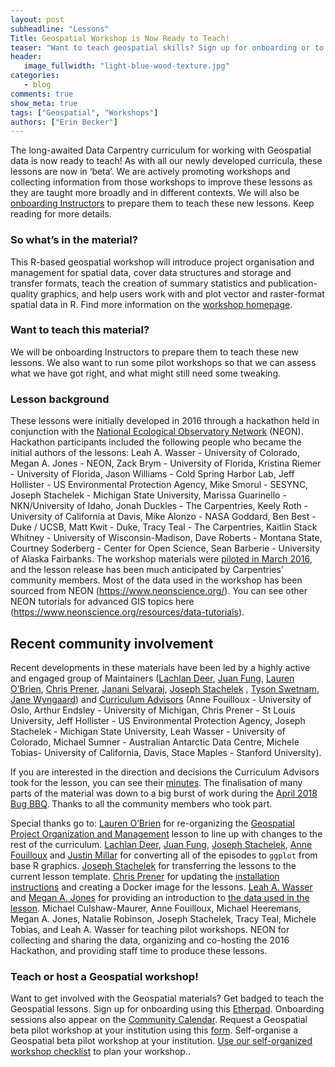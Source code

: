 ```yaml
---
layout: post
subheadline: "Lessons"
Title: Geospatial Workshop is Now Ready to Teach!
teaser: "Want to teach geospatial skills? Sign up for onboarding or to host a pilot workshop today."
header:
   image_fullwidth: "light-blue-wood-texture.jpg"
categories:
   - blog
comments: true
show_meta: true
tags: ["Geospatial", "Workshops"]
authors: ["Erin Becker"]
---
```


The long-awaited Data Carpentry curriculum for working with Geospatial data is now ready to teach! As with all our newly developed curricula, these lessons are now in ‘beta’. We are actively promoting workshops and collecting information from those workshops to improve these lessons as they are taught more broadly and in different contexts. We will also be [onboarding Instructors](https://pad.carpentries.org/geospatial-onboarding) to prepare them to teach these new lessons. Keep reading for more details. 

### So what’s in the material?     
This R-based geospatial workshop will introduce project organisation and management for spatial data, cover data structures and storage and transfer formats, teach the creation of summary statistics and publication-quality graphics, and help users work with and plot vector and raster-format spatial data in R. Find more information on the [workshop homepage](https://datacarpentry.org/geospatial-workshop/).

### Want to teach this material?
We will be onboarding Instructors to prepare them to teach these new lessons. We also want to run some pilot workshops so that we can assess what we have got right, and what might still need some tweaking.

### Lesson background

These lessons were initially developed in 2016 through a hackathon held in conjunction with the 
[National Ecological Observatory Network](https://www.neonscience.org/) (NEON). 
Hackathon participants included the following people who became the initial authors of the lessons: 
Leah A. Wasser - University of Colorado, Megan A. Jones - NEON, Zack Brym - University of Florida, 
Kristina Riemer  - University of Florida, Jason Williams - Cold Spring Harbor Lab, 
Jeff Hollister - US Environmental Protection Agency, Mike Smorul - SESYNC, 
Joseph Stachelek - Michigan State University, Marissa Guarinello - NKN/University of Idaho, 
Jonah Duckles - The Carpentries, Keely Roth - University of California at Davis, 
Mike Alonzo - NASA Goddard, Ben Best - Duke / UCSB, Matt Kwit - Duke, Tracy Teal - The Carpentries, 
Kaitlin Stack Whitney - University of Wisconsin-Madison, 
Dave Roberts - Montana State, Courtney Soderberg - Center for Open Science, 
Sean Barberie - University of Alaska Fairbanks. 
The workshop materials were [piloted in March 2016](https://datacarpentry.org/blog/2016/03/pilot-spatial-data), and the lesson release has been much anticipated by Carpentries’ community members. Most of the data used in the workshop has been sourced from NEON (https://www.neonscience.org/). You can see other NEON tutorials for advanced GIS topics here (https://www.neonscience.org/resources/data-tutorials).

## Recent community involvement

Recent developments in these materials have been led by a highly active and engaged group of Maintainers ([Lachlan Deer](https://github.com/lachlandeer), [Juan Fung](https://github.com/juanfung), [Lauren O’Brien](https://twitter.com/obrl_soil), [Chris Prener](https://twitter.com/chrisprener), [Janani Selvaraj](https://twitter.com/jananivijayan1), [Joseph Stachelek](https://twitter.com/__jsta) , [Tyson Swetnam](https://twitter.com/tswetnam), [Jane Wyngaard](https://twitter.com/jrwyngaard)) and [Curriculum Advisors](https://datacarpentry.org/lesson-leadership/#curriculum-advisors---geospatial) (Anne Fouilloux - University of Oslo, Arthur Endsley - University of Michigan, Chris Prener - St Louis University, Jeff Hollister - US Environmental Protection Agency, Joseph Stachelek - Michigan State University, Leah Wasser - University of Colorado, Michael Sumner - Australian Antarctic Data Centre, Michele Tobias- University of California, Davis, Stace Maples - Stanford University). 

If you are interested in the direction and decisions the Curriculum Advisors took for the lesson, you can see their [minutes](https://github.com/datacarpentry/curriculum-advisors/blob/master/geospatial/minutes/march-2018-geospatial-minutes.md). The finalisation of many parts of the material was down to a big burst of work during the [April 2018 Bug BBQ](https://datacarpentry.org/blog/2018/04/geo-socsci-update). Thanks to all the community members who took part.

Special thanks go to:
[Lauren O’Brien](https://twitter.com/obrl_soil) for re-organizing the [Geospatial Project Organization and Management](https://datacarpentry.org/organization-geospatial/) lesson to line up with changes to the rest of the curriculum.
[Lachlan Deer](https://github.com/lachlandeer), [Juan Fung](https://github.com/juanfung), [Joseph Stachelek](https://twitter.com/__jsta), [Anne Fouilloux](https://twitter.com/AnneFouilloux) and [Justin Millar](https://github.com/justinmillar) for converting all of the episodes to `ggplot` from base R graphics.
[Joseph Stachelek](https://twitter.com/__jsta) for transferring the lessons to the current lesson template. 
[Chris Prener](https://twitter.com/chrisprener) for updating the [installation instructions](https://datacarpentry.org/geospatial-workshop/setup.html) and creating a Docker image for the lessons.
[Leah A. Wasser](https://twitter.com/LeahAWasser) and [Megan A. Jones](https://github.com/mjones01) for providing an introduction to [the data used in the lesson](http://datacarpentry.org/geospatial-workshop/data/). 
Michael Culshaw-Maurer, Anne Fouilloux, Michael Heeremans, Megan A. Jones, Natalie Robinson, Joseph Stachelek, Tracy Teal, Michele Tobias, and Leah A. Wasser for teaching pilot workshops.
NEON for collecting and sharing the data, organizing and co-hosting the 2016 Hackathon, and providing staff time to produce these lessons.

### Teach or host a Geospatial workshop!

Want to get involved with the Geospatial materials?
Get badged to teach the Geospatial lessons. Sign up for onboarding using this [Etherpad](https://pad.carpentries.org/geospatial-onboarding). Onboarding sessions also appear on the [Community Calendar](https://calendar.google.com/calendar/embed?src=oseuuoht0tvjbokgg3noh8c47g%40group.calendar.google.com).
Request a Geospatial beta pilot workshop at your institution using this [form](https://amy.software-carpentry.org/forms/dc/request/). 
Self-organise a Geospatial beta pilot workshop at your institution. [Use our  self-organized workshop checklist](https://docs.carpentries.org/topic_folders/hosts_instructors/hosts_instructors_checklist.html) to plan your workshop..


